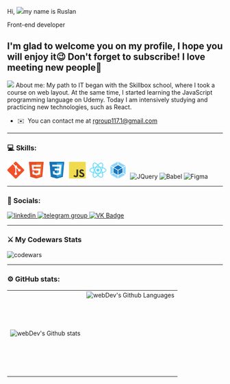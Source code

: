 Hi, ![](https://user-images.githubusercontent.com/18350557/176309783-0785949b-9127-417c-8b55-ab5a4333674e.gif)my name is Ruslan

Front-end developer

I'm glad to welcome you on my profile, I hope you will enjoy it😉 Don't forget to subscribe! I love meeting new people🤝
---

<img src="https://media.giphy.com/media/WUlplcMpOCEmTGBtBW/giphy.gif" width="30px"> About me:
My path to IT began with the Skillbox school, where I took a course on web layout. At the same time, I started learning the JavaScript programming language on Udemy. Today I am intensively studying and practicing new technologies, such as React.

* ✉️  You can contact me at [rgroup117.1@gmail.com](mailto:rgroup117.1@gmail.com)

---

### 💻 Skills:

<div>
  <img src="https://github.com/devicons/devicon/blob/master/icons/git/git-original.svg" title="git" alt="git" width="40" height="40"/>&nbsp
  <img src="https://github.com/devicons/devicon/blob/master/icons/html5/html5-original.svg" title="html5" alt="html5" width="40" height="40"/>&nbsp
  <img src="https://github.com/devicons/devicon/blob/master/icons/css3/css3-original.svg" title="css" alt="css" width="40" height="40"/>&nbsp
  <img src="https://github.com/devicons/devicon/blob/master/icons/javascript/javascript-original.svg" title="javascript" alt="javascript" width="40" height="40"/>&nbsp
  <img src="https://github.com/devicons/devicon/blob/master/icons/react/react-original.svg" title="reactjs" alt="reactjs" width="40" height="40"/>&nbsp
  <img src="https://github.com/devicons/devicon/blob/master/icons/webpack/webpack-original.svg" title="webpack" alt="webpack" width="40" height="40"/>&nbsp;
  <img src="https://raw.githubusercontent.com/danielcranney/readme-generator/main/public/icons/skills/jquery-colored.svg" title="jquery" width="40" height="40" alt="JQuery" />
  <img src="https://raw.githubusercontent.com/danielcranney/readme-generator/main/public/icons/skills/babel-colored.svg" title="babel" width="40" height="40" alt="Babel" />
  <img src="https://raw.githubusercontent.com/danielcranney/readme-generator/main/public/icons/skills/figma-colored.svg" title="figma" width="40" height="40" alt="Figma" />
</div>

---

### 🤝 Socials:

  <div id="badges">
    <a href="https://www.linkedin.com/in/cadr117" target="_blank">
      <img src="https://cdn-icons-png.flaticon.com/512/2504/2504799.png" width="40" height="40" alt="linkedin" />
    </a>
    <a href="https://t.me/rgroup117" target="_blank">
      <img src="https://cdn-icons-png.flaticon.com/512/2111/2111646.png" width="40" height="40" alt="telegram group" />
    </a>
    <a href="https://vk.com/cadr117" target="_blank">
      <img src="https://cdn-icons-png.flaticon.com/512/145/145813.png" width="40" height="40" alt="VK Badge"/>
    </a>
  </div>

---

### ⚔️ <b>My Codewars Stats</b>

![codewars](https://www.codewars.com/users/cadr117/badges/large)
<!-- ![Codewars](https://github.r2v.ch/codewars?user=cadr117&theme=gradient&hide_clan=true&top_languages=true) -->

---

### ⚙️ GitHub stats:

<table>
  <tr>
    <td>
      <img align="left" src="http://github-readme-streak-stats.herokuapp.com?user=cadr117&theme=dark&background=000000" alt="webDev's Github stats" />
    </td>
    <td>
      <img height="195px" align="right" alt="webDev's Github Languages" src="https://github-readme-stats-sigma-five.vercel.app/api/top-langs/?username=cadr117&layout=compact&theme=vision-friendly-dark" />
    </td>
  </tr>
</table>
